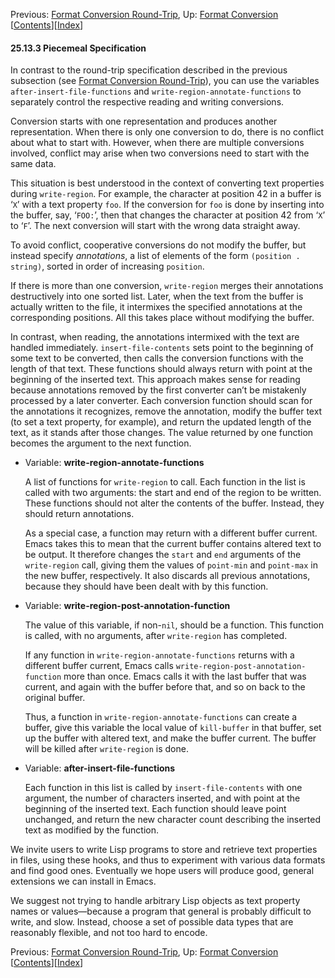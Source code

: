 <!-- This is the GNU Emacs Lisp Reference Manual
corresponding to Emacs version 27.2.

Copyright (C) 1990-1996, 1998-2021 Free Software Foundation,
Inc.

Permission is granted to copy, distribute and/or modify this document
under the terms of the GNU Free Documentation License, Version 1.3 or
any later version published by the Free Software Foundation; with the
Invariant Sections being "GNU General Public License," with the
Front-Cover Texts being "A GNU Manual," and with the Back-Cover
Texts as in (a) below.  A copy of the license is included in the
section entitled "GNU Free Documentation License."

(a) The FSF's Back-Cover Text is: "You have the freedom to copy and
modify this GNU manual.  Buying copies from the FSF supports it in
developing GNU and promoting software freedom." -->

<!-- Created by GNU Texinfo 6.7, http://www.gnu.org/software/texinfo/ -->

Previous: [Format Conversion Round-Trip](Format-Conversion-Round_002dTrip.html), Up: [Format Conversion](Format-Conversion.html)   \[[Contents](index.html#SEC_Contents "Table of contents")]\[[Index](Index.html "Index")]

#### 25.13.3 Piecemeal Specification

In contrast to the round-trip specification described in the previous subsection (see [Format Conversion Round-Trip](Format-Conversion-Round_002dTrip.html)), you can use the variables `after-insert-file-functions` and `write-region-annotate-functions` to separately control the respective reading and writing conversions.

Conversion starts with one representation and produces another representation. When there is only one conversion to do, there is no conflict about what to start with. However, when there are multiple conversions involved, conflict may arise when two conversions need to start with the same data.

This situation is best understood in the context of converting text properties during `write-region`. For example, the character at position 42 in a buffer is ‘`X`’ with a text property `foo`. If the conversion for `foo` is done by inserting into the buffer, say, ‘`FOO:`’, then that changes the character at position 42 from ‘`X`’ to ‘`F`’. The next conversion will start with the wrong data straight away.

To avoid conflict, cooperative conversions do not modify the buffer, but instead specify *annotations*, a list of elements of the form `(position . string)`, sorted in order of increasing `position`.

If there is more than one conversion, `write-region` merges their annotations destructively into one sorted list. Later, when the text from the buffer is actually written to the file, it intermixes the specified annotations at the corresponding positions. All this takes place without modifying the buffer.

In contrast, when reading, the annotations intermixed with the text are handled immediately. `insert-file-contents` sets point to the beginning of some text to be converted, then calls the conversion functions with the length of that text. These functions should always return with point at the beginning of the inserted text. This approach makes sense for reading because annotations removed by the first converter can’t be mistakenly processed by a later converter. Each conversion function should scan for the annotations it recognizes, remove the annotation, modify the buffer text (to set a text property, for example), and return the updated length of the text, as it stands after those changes. The value returned by one function becomes the argument to the next function.

*   Variable: **write-region-annotate-functions**

    A list of functions for `write-region` to call. Each function in the list is called with two arguments: the start and end of the region to be written. These functions should not alter the contents of the buffer. Instead, they should return annotations.

    As a special case, a function may return with a different buffer current. Emacs takes this to mean that the current buffer contains altered text to be output. It therefore changes the `start` and `end` arguments of the `write-region` call, giving them the values of `point-min` and `point-max` in the new buffer, respectively. It also discards all previous annotations, because they should have been dealt with by this function.

<!---->

*   Variable: **write-region-post-annotation-function**

    The value of this variable, if non-`nil`, should be a function. This function is called, with no arguments, after `write-region` has completed.

    If any function in `write-region-annotate-functions` returns with a different buffer current, Emacs calls `write-region-post-annotation-function` more than once. Emacs calls it with the last buffer that was current, and again with the buffer before that, and so on back to the original buffer.

    Thus, a function in `write-region-annotate-functions` can create a buffer, give this variable the local value of `kill-buffer` in that buffer, set up the buffer with altered text, and make the buffer current. The buffer will be killed after `write-region` is done.

<!---->

*   Variable: **after-insert-file-functions**

    Each function in this list is called by `insert-file-contents` with one argument, the number of characters inserted, and with point at the beginning of the inserted text. Each function should leave point unchanged, and return the new character count describing the inserted text as modified by the function.

We invite users to write Lisp programs to store and retrieve text properties in files, using these hooks, and thus to experiment with various data formats and find good ones. Eventually we hope users will produce good, general extensions we can install in Emacs.

We suggest not trying to handle arbitrary Lisp objects as text property names or values—because a program that general is probably difficult to write, and slow. Instead, choose a set of possible data types that are reasonably flexible, and not too hard to encode.

Previous: [Format Conversion Round-Trip](Format-Conversion-Round_002dTrip.html), Up: [Format Conversion](Format-Conversion.html)   \[[Contents](index.html#SEC_Contents "Table of contents")]\[[Index](Index.html "Index")]
